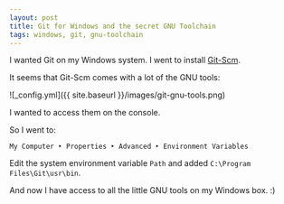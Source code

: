 ```yaml
---
layout: post
title: Git for Windows and the secret GNU Toolchain
tags: windows, git, gnu-toolchain
---
```


I wanted Git on my Windows system. I went to install [Git-Scm](https://git-scm.com/).

It seems that Git-Scm comes with a lot of the GNU tools:

![_config.yml]({{ site.baseurl }}/images/git-gnu-tools.png)

I wanted to access them on the console.

So I went to:

```
My Computer ‣ Properties ‣ Advanced ‣ Environment Variables
```

Edit the system environment variable `Path` and added `C:\Program Files\Git\usr\bin`.

And now I have access to all the little GNU tools on my Windows box. :)
